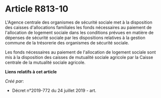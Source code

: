 # Article R813-10

L'Agence centrale des organismes de sécurité sociale met à la disposition des caisses d'allocations familiales les fonds
nécessaires au paiement de l'allocation de logement sociale dans les conditions prévues en matière de dépenses de sécurité
sociale par les dispositions relatives à la gestion commune de la trésorerie des organismes de sécurité sociale.

Les fonds nécessaires au paiement de l'allocation de logement sociale sont mis à la disposition des caisses de mutualité
sociale agricole par la Caisse centrale de la mutualité sociale agricole.

**Liens relatifs à cet article**

_Créé par_:

  - Décret n°2019-772 du 24 juillet 2019 - art.
